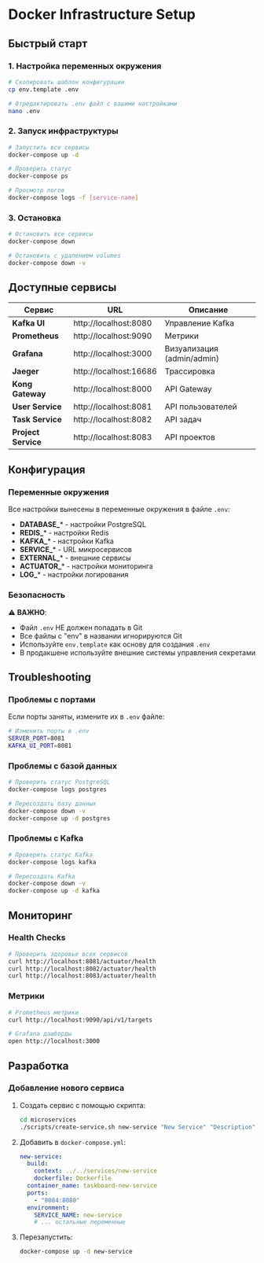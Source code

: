 # Docker Infrastructure Setup

## Быстрый старт

### 1. Настройка переменных окружения

```bash
# Скопировать шаблон конфигурации
cp env.template .env

# Отредактировать .env файл с вашими настройками
nano .env
```

### 2. Запуск инфраструктуры

```bash
# Запустить все сервисы
docker-compose up -d

# Проверить статус
docker-compose ps

# Просмотр логов
docker-compose logs -f [service-name]
```

### 3. Остановка

```bash
# Остановить все сервисы
docker-compose down

# Остановить с удалением volumes
docker-compose down -v
```

## Доступные сервисы

| Сервис | URL | Описание |
|--------|-----|----------|
| **Kafka UI** | http://localhost:8080 | Управление Kafka |
| **Prometheus** | http://localhost:9090 | Метрики |
| **Grafana** | http://localhost:3000 | Визуализация (admin/admin) |
| **Jaeger** | http://localhost:16686 | Трассировка |
| **Kong Gateway** | http://localhost:8000 | API Gateway |
| **User Service** | http://localhost:8081 | API пользователей |
| **Task Service** | http://localhost:8082 | API задач |
| **Project Service** | http://localhost:8083 | API проектов |

## Конфигурация

### Переменные окружения

Все настройки вынесены в переменные окружения в файле `.env`:

- **DATABASE_*** - настройки PostgreSQL
- **REDIS_*** - настройки Redis
- **KAFKA_*** - настройки Kafka
- **SERVICE_*** - URL микросервисов
- **EXTERNAL_*** - внешние сервисы
- **ACTUATOR_*** - настройки мониторинга
- **LOG_*** - настройки логирования

### Безопасность

⚠️ **ВАЖНО**: 
- Файл `.env` НЕ должен попадать в Git
- Все файлы с "env" в названии игнорируются Git
- Используйте `env.template` как основу для создания `.env`
- В продакшене используйте внешние системы управления секретами

## Troubleshooting

### Проблемы с портами

Если порты заняты, измените их в `.env` файле:

```bash
# Изменить порты в .env
SERVER_PORT=8081
KAFKA_UI_PORT=8081
```

### Проблемы с базой данных

```bash
# Проверить статус PostgreSQL
docker-compose logs postgres

# Пересоздать базу данных
docker-compose down -v
docker-compose up -d postgres
```

### Проблемы с Kafka

```bash
# Проверить статус Kafka
docker-compose logs kafka

# Пересоздать Kafka
docker-compose down -v
docker-compose up -d kafka
```

## Мониторинг

### Health Checks

```bash
# Проверить здоровье всех сервисов
curl http://localhost:8081/actuator/health
curl http://localhost:8082/actuator/health
curl http://localhost:8083/actuator/health
```

### Метрики

```bash
# Prometheus метрики
curl http://localhost:9090/api/v1/targets

# Grafana дашборды
open http://localhost:3000
```

## Разработка

### Добавление нового сервиса

1. Создать сервис с помощью скрипта:
   ```bash
   cd microservices
   ./scripts/create-service.sh new-service "New Service" "Description"
   ```

2. Добавить в `docker-compose.yml`:
   ```yaml
   new-service:
     build:
       context: ../../services/new-service
       dockerfile: Dockerfile
     container_name: taskboard-new-service
     ports:
       - "8084:8080"
     environment:
       SERVICE_NAME: new-service
       # ... остальные переменные
   ```

3. Перезапустить:
   ```bash
   docker-compose up -d new-service
   ```

